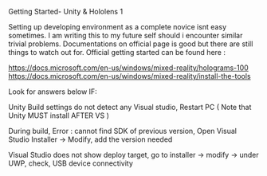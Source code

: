 Getting Started- Unity & Hololens 1

Setting up developing environment as a complete novice isnt easy sometimes. I am writing this to my future self should i encounter similar trivial problems.
Documentations on official page is good but there are still things to watch out for. 
Official getting started can be found here :

https://docs.microsoft.com/en-us/windows/mixed-reality/holograms-100  
https://docs.microsoft.com/en-us/windows/mixed-reality/install-the-tools

Look for answers below IF:

Unity Build settings do not detect any Visual studio, Restart PC ( Note that Unity MUST install AFTER VS )

During build, Error : cannot find SDK of previous version, Open Visual Studio Installer -> Modify, add the version needed

Visual Studio does not show deploy target, go to installer -> modify -> under UWP, check, USB device connectivity
